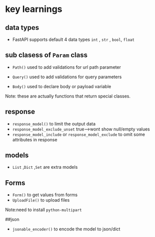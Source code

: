 # key learnings

## data types
* FastAPI supports default 4 data types  `int` , `str` , `bool`, `float`

## sub clasess of `Param` class
* `Path()` used to add validations for url path parameter

* `Query()` used to add validations for query  parameters

* `Body()` used to declare body or payload variable

Note: these are actually functions that return special classes.


## response
* `response_model()` to limit the output data
* `response_model_exclude_unset` true-->wont show null/empty  values
*  `response_model_include` or `response_model_exclude` to omit some attributes in response

## models
*  `List` ,`Dict` ,`Set` are extra models

## Forms
* `Form()` to get values from forms
* `UploadFile()` to upload files

Note:need to install `python-multipart`

##json
* `jsonable_encoder()` to encode the model to json/dict